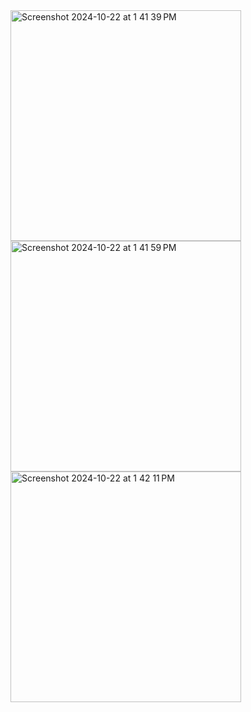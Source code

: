 <img width="369" alt="Screenshot 2024-10-22 at 1 41 39 PM" src="https://github.com/user-attachments/assets/498cb221-4d01-4f23-bceb-ff674591687a">
<img width="369" alt="Screenshot 2024-10-22 at 1 41 59 PM" src="https://github.com/user-attachments/assets/955b2f98-523f-482b-8c84-a9087d70489a">
<img width="369" alt="Screenshot 2024-10-22 at 1 42 11 PM" src="https://github.com/user-attachments/assets/b5f34e22-a60b-4e3f-8031-aee5357512f0">
